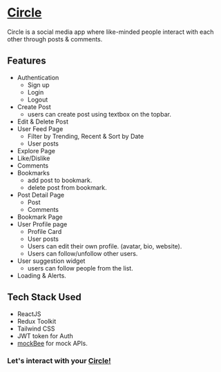 # [Circle](https://pi-xnec.vercel.app/login)

Circle is a social media app where like-minded people interact with each other through posts & comments.

## Features

- Authentication
  - Sign up
  - Login
  - Logout
- Create Post
  - users can create post using textbox on the topbar.
- Edit & Delete Post
- User Feed Page
  - Filter by Trending, Recent & Sort by Date
  - User posts
- Explore Page
- Like/Dislike
- Comments
- Bookmarks
  - add post to bookmark.
  - delete post from bookmark.
- Post Detail Page
  - Post
  - Comments
- Bookmark Page
- User Profile page
  - Profile Card
  - User posts
  - Users can edit their own profile. (avatar, bio, website).
  - Users can follow/unfollow other users.
- User suggestion widget
  - users can follow people from the list.
- Loading & Alerts.

## Tech Stack Used

- ReactJS
- Redux Toolkit
- Tailwind CSS
- JWT token for Auth
- [mockBee](https://mockbee.netlify.app/docs/introduction/) for mock APIs.

### Let's interact with your [Circle!](https://pi-xnec.vercel.app/login)
